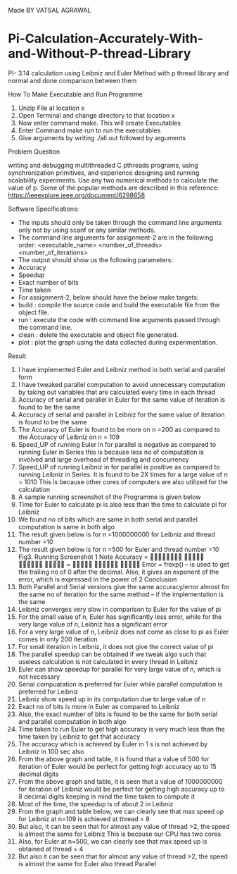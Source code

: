 Made BY VATSAL AGRAWAL

# Pi-Calculation-Accurately-With-and-Without-P-thread-Library
PI- 3.14 calculation using Leibniz and Euler Method with p thread library and normal and done comparison between them

How To Make Executable and Run Programme
1) Unzip File at location x
2) Open Terminal and change directory to that location x
3) Now enter command make.
This will create Executables
4) Enter Command make run to run the executables
5) Give arguments by writing ./all.out followed by arguments

Problem Question

writing and debugging multithreaded
C pthreads programs, using synchronization primitives, and experience designing and running
scalability experiments.
Use any two numerical methods to calculate the value of p. Some of the popular methods are
described in this reference:
https://ieeexplore.ieee.org/document/6298658

Software Specifications:
- The inputs should only be taken through the command line arguments only not by
using scanf or any similar methods.
- The command line arguments for assignment-2 are in the following order:
<executable_name> <number_of_threads> <number_of_iterations>
- The output should show us the following parameters:
- Accuracy
- Speedup
- Exact number of bits
- Time taken
- For assignment-2, below should have the below make targets:
- build : compile the source code and build the executable file from the object
file.
- run : execute the code with command line arguments passed through the
command line.
- clean : delete the executable and object file generated.
- plot : plot the graph using the data collected during experimentation.


Result
1) I have implemented Euler and Leibniz method in both serial and
parallel form
2) I have tweaked parallel computation to avoid unnecessary
computation by taking out variables that are calculated every time
in each thread
3) Accuracy of serial and parallel in Euler for the same value of
iteration is found to be the same
4) Accuracy of serial and parallel in Leibniz for the same value of
iteration is found to be the same
5) The Accuracy of Euler is found to be more on n =200 as compared
to the Accuracy of Leibniz on n = 109
6) Speed_UP of running Euler in for parallel is negative as compared
to running Euler in Series
this is because less no of computation is involved and large
overhead of threading and concurrency
7) Speed_UP of running Leibniz in for parallel is positive as compared
to running Leibniz in Series.
It is found to be 2X times for a large value of n = 1010
This is because other cores of computers are also utilized for the
calculation
8) A sample running screenshot of the Programme is given below
9) Time for Euler to calculate pi is also less than the time to calculate
pi for Leibniz
10) We found no of bits which are same in both serial and parallel
computation is same in both algo
11) The result given below is for n =1000000000 for Leibniz and
thread number =10
12) The result given below is for n =500 for Euler and thread
number =10
Fig3. Running Screenshot 1
Note Accuracy = 􀭓􀭠􀭱􀭣􀭰􀭴􀭣􀭢 􀭴􀭟􀭪􀭳􀭣
􀭅􀭡􀭲􀭳􀭟􀭪 􀭴􀭟􀭪􀭳􀭣
= 􀮾􀯥􀯥􀯢􀯥
􀮺􀯖􀯧􀯨􀯔􀯟 􀯏􀯔􀯟􀯨􀯘
Error =
frexp() – is used to get the trailing no of 0 after the
decimal. Also, it gives an exponent of the error, which
is expressed in the power of 2
Conclusion
1) Both Parallel and Serial versions give the same accuracy/error
almost for the same no of iteration for the same method – if the
implementation is the same
2) Leibniz converges very slow in comparison to Euler for the value
of pi
3) For the small value of n, Euler has significantly less error, while for
the very large value of n, Leibniz has a significant error
4) For a very large value of n, Leibniz does not come as close to pi as
Euler comes in only 200 iteration
5) For small iteration in Leibniz, it does not give the correct value of
pi
6) The parallel speedup can be obtained if we tweak algo such that
useless calculation is not calculated in every thread in Leibniz
7) Euler can show speedup for parallel for very large value of n,
which is not necessary
8) Serial compuatation is preferred for Euler while parallel
computation is preferred for Leibniz
9) Leibniz show speed up in its computation due to large value of n
10) Exact no of bits is more in Euler as compared to Leibniz
11) Also, the exact number of bits is found to be the same for both
serial and parallel computation in both algo
12) Time taken to run Euler to get high accuracy is very much less
than the time taken by Leibniz to get that accuracy
13) The accuracy which is achieved by Euler in 1 s is not achieved
by Leibniz in 100 sec also
14) From the above graph and table, it is found that a value of 500
for iteration of Euler would be perfect for getting high accuracy up
to 15 decimal digits
15) From the above graph and table, it is seen that a value of
1000000000 for iteration of Leibniz would be perfect for getting
high accuracy up to 8 decimal digits keeping in mind the time
taken to compute it
16) Most of the time, the speedup is of about 2 in Leibniz
17) From the graph and table below, we can clearly see that max
speed up for Leibniz at n=109 is achieved at thread = 8
18) But also, it can be seen that for almost any value of thread >2,
the speed is almost the same for Leibniz
This is because our CPU has two cores
19) Also, for Euler at n=500, we can clearly see that max speed up
is obtained at thread = 4
20) But also it can be seen that for almost any value of thread >2,
the speed is almost the same for Euler also
thread Parallel
